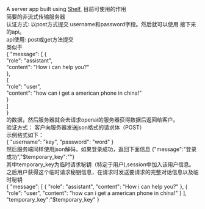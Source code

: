 A server app built using [Shelf](https://pub.dev/packages/shelf),
目前可使用的作用  
    简要的非流式传输服务器   
认证方式:
    以post方式提交 username和password字段。然后就可以使用
接下来的api。  
    api使用: post或get方法提交  
类似于  
{
    "message": [
        {  
        "role": "assistant",  
        "content": "How i can help you?"  
        },  
        {  
        "role": "user",  
        "content": "how can i get a american phone in china!"  
        }  
    ]  
}    
的数据，然后服务器就会去请求openai的服务器获得数据后返回给客户。  
验证方式：
    客户向服务器发送json格式的请求体（POST）  
        示例格式如下：  
{
"username": "key",
"password": "word"
}  
然后服务端同样使用json解码，如果登录成功，返回下面信息
{"message":"登录成功","$temporary_key":""}    
其中temporary_key为临时请求秘钥（特定于用户),session中加入该用户信息。  
之后用户获得这个临时请求秘钥信息，在请求时发送要请求的完整对话信息以及临时秘钥  
{
"message": [
{
"role": "assistant",
"content": "How i can help you?"
},
{
"role": "user",
"content": "how can i get a american phone in china!"
}
],
"temporary_key":"$temporary_key"
}  
